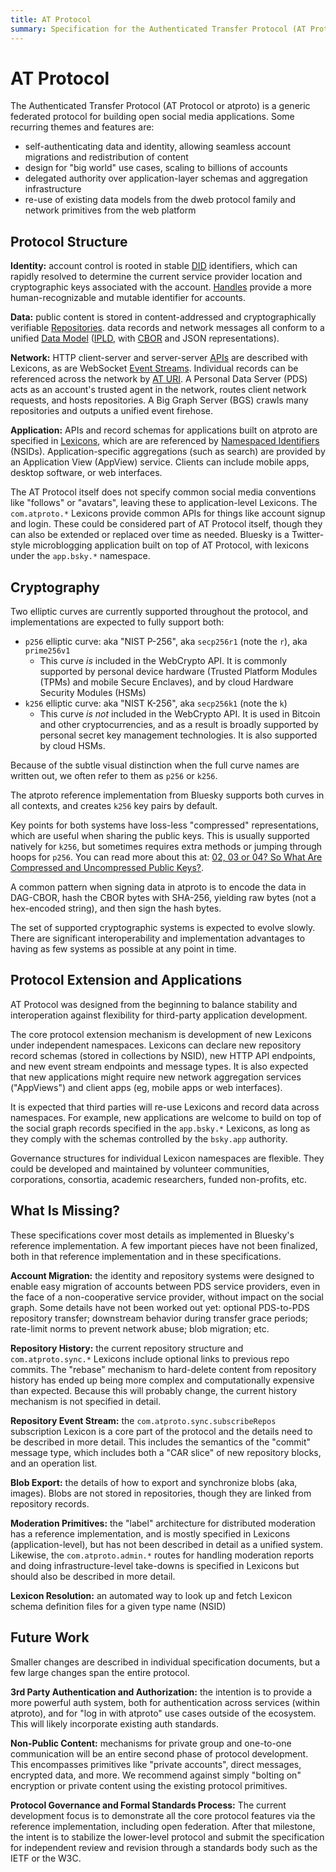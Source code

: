 ```yaml
---
title: AT Protocol
summary: Specification for the Authenticated Transfer Protocol (AT Protocol)
---
```


# AT Protocol

The Authenticated Transfer Protocol (AT Protocol or atproto) is a generic federated protocol for building open social media applications. Some recurring themes and features are:

- self-authenticating data and identity, allowing seamless account migrations and redistribution of content
- design for "big world" use cases, scaling to billions of accounts
- delegated authority over application-layer schemas and aggregation infrastructure
- re-use of existing data models from the dweb protocol family and network primitives from the web platform

## Protocol Structure

**Identity:** account control is rooted in stable [DID](/specs/did) identifiers, which can rapidly resolved to determine the current service provider location and cryptographic keys associated with the account. [Handles](/specs/handle) provide a more human-recognizable and mutable identifier for accounts.

**Data:** public content is stored in content-addressed and cryptographically verifiable [Repositories](/specs/repository). data records and network messages all conform to a unified [Data Model](/specs/data-model) ([IPLD](https://ipld.io/docs/data-model/), with [CBOR](https://en.wikipedia.org/wiki/CBOR) and JSON representations).

**Network:** HTTP client-server and server-server [APIs](/specs/xrpc) are described with Lexicons, as are WebSocket [Event Streams](/specs/event-stream). Individual records can be referenced across the network by [AT URI](/specs/at-uri-scheme). A Personal Data Server (PDS) acts as an account's trusted agent in the network, routes client network requests, and hosts repositories. A Big Graph Server (BGS) crawls many repositories and outputs a unified event firehose.

**Application:** APIs and record schemas for applications built on atproto are specified in [Lexicons](/specs/lexicon), which are are referenced by [Namespaced Identifiers](/specs/nsid) (NSIDs). Application-specific aggregations (such as search) are provided by an Application View (AppView) service. Clients can include mobile apps, desktop software, or web interfaces.

The AT Protocol itself does not specify common social media conventions like "follows" or "avatars", leaving these to application-level Lexicons. The `com.atproto.*` Lexicons provide common APIs for things like account signup and login. These could be considered part of AT Protocol itself, though they can also be extended or replaced over time as needed. Bluesky is a Twitter-style microblogging application built on top of AT Protocol, with lexicons under the `app.bsky.*` namespace.

## Cryptography

Two elliptic curves are currently supported throughout the protocol, and implementations are expected to fully support both:

- `p256` elliptic curve: aka "NIST P-256", aka `secp256r1` (note the `r`), aka `prime256v1`
    - This curve *is* included in the WebCrypto API. It is commonly supported by personal device hardware (Trusted Platform Modules (TPMs) and mobile Secure Enclaves), and by cloud Hardware Security Modules (HSMs)
- `k256` elliptic curve: aka "NIST K-256", aka `secp256k1` (note the `k`)
    - This curve *is not* included in the WebCrypto API. It is used in Bitcoin and other cryptocurrencies, and as a result is broadly supported by personal secret key management technologies. It is also supported by cloud HSMs.

Because of the subtle visual distinction when the full curve names are written out, we often refer to them as `p256` or `k256`.

The atproto reference implementation from Bluesky supports both curves in all contexts, and creates `k256`  key pairs by default.

Key points for both systems have loss-less "compressed" representations, which are useful when sharing the public keys. This is usually supported natively for `k256`, but sometimes requires extra methods or jumping through hoops for `p256`. You can read more about this at: [02, 03 or 04? So What Are Compressed and Uncompressed Public Keys?](https://medium.com/asecuritysite-when-bob-met-alice/02-03-or-04-so-what-are-compressed-and-uncompressed-public-keys-6abcb57efeb6).

A common pattern when signing data in atproto is to encode the data in DAG-CBOR, hash the CBOR bytes with SHA-256, yielding raw bytes (not a hex-encoded string), and then sign the hash bytes.

The set of supported cryptographic systems is expected to evolve slowly. There are significant interoperability and implementation advantages to having as few systems as possible at any point in time.

## Protocol Extension and Applications

AT Protocol was designed from the beginning to balance stability and interoperation against flexibility for third-party application development.

The core protocol extension mechanism is development of new Lexicons under independent namespaces. Lexicons can declare new repository record schemas (stored in collections by NSID), new HTTP API endpoints, and new event stream endpoints and message types. It is also expected that new applications might require new network aggregation services ("AppViews") and client apps (eg, mobile apps or web interfaces).

It is expected that third parties will re-use Lexicons and record data across namespaces. For example, new applications are welcome to build on top of the social graph records specified in the `app.bsky.*` Lexicons, as long as they comply with the schemas controlled by the `bsky.app` authority.

Governance structures for individual Lexicon namespaces are flexible. They could be developed and maintained by volunteer communities, corporations, consortia, academic researchers, funded non-profits, etc.

## What Is Missing?

These specifications cover most details as implemented in Bluesky's reference implementation. A few important pieces have not been finalized, both in that reference implementation and in these specifications.

**Account Migration:** the identity and repository systems were designed to enable easy migration of accounts between PDS service providers, even in the face of a non-cooperative service provider, without impact on the social graph. Some details have not been worked out yet: optional PDS-to-PDS repository transfer; downstream behavior during transfer grace periods; rate-limit norms to prevent network abuse; blob migration; etc.

**Repository History:** the current repository structure and `com.atproto.sync.*` Lexicons include optional links to previous repo commits. The "rebase" mechanism to hard-delete content from repository history has ended up being more complex and computationally expensive than expected. Because this will probably change, the current history mechanism is not specified in detail.

**Repository Event Stream:** the `com.atproto.sync.subscribeRepos` subscription Lexicon is a core part of the protocol and the details need to be described in more detail. This includes the semantics of the "commit" message type, which includes both a "CAR slice" of new repository blocks, and an operation list.

**Blob Export:** the details of how to export and synchronize blobs (aka, images). Blobs are not stored in repositories, though they are linked from repository records.

**Moderation Primitives:** the "label" architecture for distributed moderation has a reference implementation, and is mostly specified in Lexicons (application-level), but has not been described in detail as a unified system. Likewise, the `com.atproto.admin.*` routes for handling moderation reports and doing infrastructure-level take-downs is specified in Lexicons but should also be described in more detail.

**Lexicon Resolution:** an automated way to look up and fetch Lexicon schema definition files for a given type name (NSID)

## Future Work

Smaller changes are described in individual specification documents, but a few large changes span the entire protocol.

**3rd Party Authentication and Authorization:** the intention is to provide a more powerful auth system, both for authentication across services (within atproto), and for "log in with atproto" use cases outside of the ecosystem. This will likely incorporate existing auth standards.

**Non-Public Content:** mechanisms for private group and one-to-one communication will be an entire second phase of protocol development. This encompasses primitives like "private accounts", direct messages, encrypted data, and more. We recommend against simply "bolting on" encryption or private content using the existing protocol primitives.

**Protocol Governance and Formal Standards Process:** The current development focus is to demonstrate all the core protocol features via the reference implementation, including open federation. After that milestone, the intent is to stabilize the lower-level protocol and submit the specification for independent review and revision through a standards body such as the IETF or the W3C.


